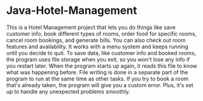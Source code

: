 # Java-Hotel-Management

This is a Hotel Management project that lets you do things like save customer info, book different types of rooms, order food for specific rooms, cancel room bookings, and generate bills. You can also check out room features and availability. It works with a menu system and keeps running until you decide to quit. To save data, like customer info and booked rooms, the program uses file storage when you exit, so you won't lose any info if you restart later. When the program starts up again, it reads this file to know what was happening before. File writing is done in a separate part of the program to run at the same time as other tasks. If you try to book a room that's already taken, the program will give you a custom error. Plus, it's set up to handle any unexpected problems smoothly.
